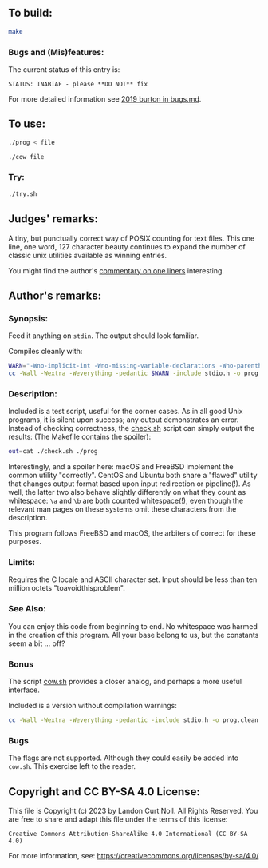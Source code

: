 ## To build:

```sh
make
```


### Bugs and (Mis)features:

The current status of this entry is:

```
STATUS: INABIAF - please **DO NOT** fix
```

For more detailed information see [2019 burton in bugs.md](/bugs.md#2019-burton).


## To use:

```sh
./prog < file

./cow file
```


### Try:

```sh
./try.sh
```


## Judges' remarks:

A tiny, but punctually correct way of POSIX counting for text files. This one
line, one word, 127 character beauty continues to expand the number of classic
unix utilities available as winning entries.

You might find the author's [commentary on one liners](on.one.liners.txt)
interesting.


## Author's remarks:

### Synopsis:

Feed it anything on `stdin`.
The output should look familiar.

Compiles cleanly with:

```sh
WARN="-Wno-implicit-int -Wno-missing-variable-declarations -Wno-parentheses"
cc -Wall -Wextra -Weverything -pedantic $WARN -include stdio.h -o prog prog.c
```

### Description:

Included is a test script, useful for the corner cases.  As in all good Unix
programs, it is silent upon success; any output demonstrates an error.  Instead
of checking correctness, the [check.sh](check.sh) script can simply output the
results:   (The Makefile contains the spoiler):

```sh
out=cat ./check.sh ./prog
```

Interestingly, and a spoiler here: macOS and FreeBSD implement the common
utility "correctly".  CentOS and Ubuntu both share a "flawed" utility that
changes output format based upon input redirection or pipeline(!).  As well, the
latter two also behave slightly differently on what they count as whitespace:
`\a` and `\b` are both counted whitespace(!), even though the relevant man pages
on these systems omit these characters from the description.

This program follows FreeBSD and macOS, the arbiters of correct for these purposes.


### Limits:

Requires the C locale and ASCII character set.
Input should be less than ten million octets "toavoidthisproblem".


### See Also:

You can enjoy this code from beginning to end.
No whitespace was harmed in the creation of this program.
All your base belong to us, but the constants seem a bit ... off?


### Bonus

The script [cow.sh](cow.sh) provides a closer analog, and perhaps a more useful
interface.

Included is a version without compilation warnings:

```sh
cc -Wall -Wextra -Weverything -pedantic -include stdio.h -o prog.clean prog.clean.c
```

### Bugs

The flags are not supported.  Although they could easily be added into `cow.sh`.
This exercise left to the reader.


## Copyright and CC BY-SA 4.0 License:

This file is Copyright (c) 2023 by Landon Curt Noll.  All Rights Reserved.
You are free to share and adapt this file under the terms of this license:

    Creative Commons Attribution-ShareAlike 4.0 International (CC BY-SA 4.0)

For more information, see: https://creativecommons.org/licenses/by-sa/4.0/
